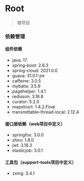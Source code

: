 # Root

> 根项目

### 依赖管理

#### 组件依赖

- java: 17
- spring-boot: 2.6.3
- spring-cloud: 2021.0.0
- guava: 31.0.1-jre
- caffeine: 3.0.5
- mybatis: 3.5.9
- pagehelper: 1.4.1
- redisson: 3.16.8
- curator: 5.2.0
- mapstruct: 1.4.2.Final
- transmittable-thread-local: 2.12.4

#### 接口层依赖（web项目中定义）

- springfox: 3.0.0
- shiro: 1.8.0
- jwt: 3.18.3
- elasticjob: 3.0.1

#### 工具包（support-tools项目中定义）

- zxing: 3.4.1
